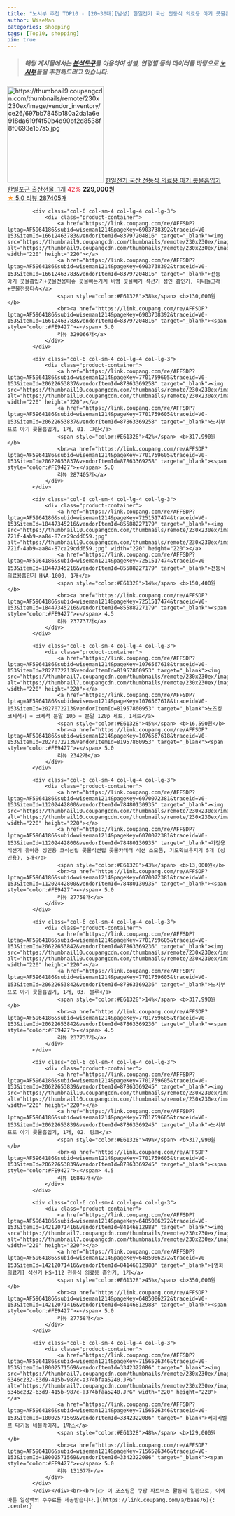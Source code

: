 ```yaml
---
title: "노시부 추천 TOP10 - [20~30대][남성] 한일전기 국산 전동식 의료용 아기 콧물흡입기 한일포근 출산선물, 1개"
author: WiseMan
categories: shopping
tags: [Top10, shopping]
pin: true
---
```


> ##### 해당 게시물에서는 [**분석도구**](https://itemscout.io/)를 이용하여 **성별**, **연령별** 등의 데이터를 바탕으로 [**노시부**](https://link.coupang.com/a/baae76)들을 추천해드리고 있습니다.
<div class="container"><div class="row">
            <div class="col-6 col-sm-4 col-lg-4 col-lg-3">
                <div class="product-container">
                    <a href="https://link.coupang.com/re/AFFSDP?lptag=AF5964186&subid=wiseman1214&pageKey=7463119646&traceid=V0-153&itemId=19457337259&vendorItemId=86338205352" target="_blank"><img src="https://thumbnail9.coupangcdn.com/thumbnails/remote/230x230ex/image/vendor_inventory/ce26/697bb7845b180a2da1a6e918da619f4f50b4d90bf2d8538f8f0693e157a5.jpg" alt="https://thumbnail9.coupangcdn.com/thumbnails/remote/230x230ex/image/vendor_inventory/ce26/697bb7845b180a2da1a6e918da619f4f50b4d90bf2d8538f8f0693e157a5.jpg" width="220" height="220"></a>
                    <a href="https://link.coupang.com/re/AFFSDP?lptag=AF5964186&subid=wiseman1214&pageKey=7463119646&traceid=V0-153&itemId=19457337259&vendorItemId=86338205352" target="_blank">한일전기 국산 전동식 의료용 아기 콧물흡입기 한일포근 출산선물, 1개</a>
                    <span style="color:#E61328">42%</span> <b>229,000원</b>
                    <br><a href="https://link.coupang.com/re/AFFSDP?lptag=AF5964186&subid=wiseman1214&pageKey=7463119646&traceid=V0-153&itemId=19457337259&vendorItemId=86338205352" target="_blank"><span style="color:#FE9427">★</span> 5.0
                    리뷰 287405개</a>
                </div>
            </div>
            
            <div class="col-6 col-sm-4 col-lg-4 col-lg-3">
                <div class="product-container">
                    <a href="https://link.coupang.com/re/AFFSDP?lptag=AF5964186&subid=wiseman1214&pageKey=6903738392&traceid=V0-153&itemId=16612463783&vendorItemId=83797204816" target="_blank"><img src="https://thumbnail9.coupangcdn.com/thumbnails/remote/230x230ex/image/vendor_inventory/76c4/41356ba89d9f84047b262c8d59bb9cccd9c1126b7ac7b6b50b0207cc474c.jpg" alt="https://thumbnail9.coupangcdn.com/thumbnails/remote/230x230ex/image/vendor_inventory/76c4/41356ba89d9f84047b262c8d59bb9cccd9c1126b7ac7b6b50b0207cc474c.jpg" width="220" height="220"></a>
                    <a href="https://link.coupang.com/re/AFFSDP?lptag=AF5964186&subid=wiseman1214&pageKey=6903738392&traceid=V0-153&itemId=16612463783&vendorItemId=83797204816" target="_blank">전동 아기 콧물흡입기+콧물전용티슈 콧물빼는기계 비염 콧물빼기 석션기 성인 흡인기, 미니돌고래+콧물전용티슈</a>
                    <span style="color:#E61328">38%</span> <b>130,000원</b>
                    <br><a href="https://link.coupang.com/re/AFFSDP?lptag=AF5964186&subid=wiseman1214&pageKey=6903738392&traceid=V0-153&itemId=16612463783&vendorItemId=83797204816" target="_blank"><span style="color:#FE9427">★</span> 5.0
                    리뷰 329066개</a>
                </div>
            </div>
            
            <div class="col-6 col-sm-4 col-lg-4 col-lg-3">
                <div class="product-container">
                    <a href="https://link.coupang.com/re/AFFSDP?lptag=AF5964186&subid=wiseman1214&pageKey=7701759605&traceid=V0-153&itemId=20622653837&vendorItemId=87863369258" target="_blank"><img src="https://thumbnail10.coupangcdn.com/thumbnails/remote/230x230ex/image/vendor_inventory/297a/c4a5f5cffbea7c0e827184cef3ac93559706b567fed8066efbaf9d4b8347.png" alt="https://thumbnail10.coupangcdn.com/thumbnails/remote/230x230ex/image/vendor_inventory/297a/c4a5f5cffbea7c0e827184cef3ac93559706b567fed8066efbaf9d4b8347.png" width="220" height="220"></a>
                    <a href="https://link.coupang.com/re/AFFSDP?lptag=AF5964186&subid=wiseman1214&pageKey=7701759605&traceid=V0-153&itemId=20622653837&vendorItemId=87863369258" target="_blank">노시부 프로 아기 콧물흡입기, 1개, 01. 그린</a>
                    <span style="color:#E61328">42%</span> <b>317,990원</b>
                    <br><a href="https://link.coupang.com/re/AFFSDP?lptag=AF5964186&subid=wiseman1214&pageKey=7701759605&traceid=V0-153&itemId=20622653837&vendorItemId=87863369258" target="_blank"><span style="color:#FE9427">★</span> 5.0
                    리뷰 287405개</a>
                </div>
            </div>
            
            <div class="col-6 col-sm-4 col-lg-4 col-lg-3">
                <div class="product-container">
                    <a href="https://link.coupang.com/re/AFFSDP?lptag=AF5964186&subid=wiseman1214&pageKey=7251517474&traceid=V0-153&itemId=18447345216&vendorItemId=85588227179" target="_blank"><img src="https://thumbnail10.coupangcdn.com/thumbnails/remote/230x230ex/image/retail/images/2023/04/07/14/7/ae1baaec-721f-4ab9-aa84-87ca29cdd659.jpg" alt="https://thumbnail10.coupangcdn.com/thumbnails/remote/230x230ex/image/retail/images/2023/04/07/14/7/ae1baaec-721f-4ab9-aa84-87ca29cdd659.jpg" width="220" height="220"></a>
                    <a href="https://link.coupang.com/re/AFFSDP?lptag=AF5964186&subid=wiseman1214&pageKey=7251517474&traceid=V0-153&itemId=18447345216&vendorItemId=85588227179" target="_blank">전동식 의료용흡인기 HNA-1000, 1개</a>
                    <span style="color:#E61328">14%</span> <b>150,400원</b>
                    <br><a href="https://link.coupang.com/re/AFFSDP?lptag=AF5964186&subid=wiseman1214&pageKey=7251517474&traceid=V0-153&itemId=18447345216&vendorItemId=85588227179" target="_blank"><span style="color:#FE9427">★</span> 4.5
                    리뷰 237737개</a>
                </div>
            </div>
            
            <div class="col-6 col-sm-4 col-lg-4 col-lg-3">
                <div class="product-container">
                    <a href="https://link.coupang.com/re/AFFSDP?lptag=AF5964186&subid=wiseman1214&pageKey=1076567618&traceid=V0-153&itemId=2027072213&vendorItemId=81957860953" target="_blank"><img src="https://thumbnail7.coupangcdn.com/thumbnails/remote/230x230ex/image/vendor_inventory/7e82/511173668e80493b2d3518450bd6209a2c9f9a66277c70a95e1115738747.jpg" alt="https://thumbnail7.coupangcdn.com/thumbnails/remote/230x230ex/image/vendor_inventory/7e82/511173668e80493b2d3518450bd6209a2c9f9a66277c70a95e1115738747.jpg" width="220" height="220"></a>
                    <a href="https://link.coupang.com/re/AFFSDP?lptag=AF5964186&subid=wiseman1214&pageKey=1076567618&traceid=V0-153&itemId=2027072213&vendorItemId=81957860953" target="_blank">노즈킹 코세척기 + 코세척 분말 10p + 분말 120p 세트, 1세트</a>
                    <span style="color:#E61328">45%</span> <b>16,590원</b>
                    <br><a href="https://link.coupang.com/re/AFFSDP?lptag=AF5964186&subid=wiseman1214&pageKey=1076567618&traceid=V0-153&itemId=2027072213&vendorItemId=81957860953" target="_blank"><span style="color:#FE9427">★</span> 5.0
                    리뷰 2342개</a>
                </div>
            </div>
            
            <div class="col-6 col-sm-4 col-lg-4 col-lg-3">
                <div class="product-container">
                    <a href="https://link.coupang.com/re/AFFSDP?lptag=AF5964186&subid=wiseman1214&pageKey=6070072381&traceid=V0-153&itemId=11202442800&vendorItemId=78480130935" target="_blank"><img src="https://thumbnail10.coupangcdn.com/thumbnails/remote/230x230ex/image/vendor_inventory/7ab3/d79cc9399ec6ed05b956ec5a0927a9b534a51edac3368bb3a5306529b4e2.jpg" alt="https://thumbnail10.coupangcdn.com/thumbnails/remote/230x230ex/image/vendor_inventory/7ab3/d79cc9399ec6ed05b956ec5a0927a9b534a51edac3368bb3a5306529b4e2.jpg" width="220" height="220"></a>
                    <a href="https://link.coupang.com/re/AFFSDP?lptag=AF5964186&subid=wiseman1214&pageKey=6070072381&traceid=V0-153&itemId=11202442800&vendorItemId=78480130935" target="_blank">가정용 석션기 유아용 성인용 코석션팁 콧물석션팁 콧물카테터 석션 소모품, 기도확보유지기 5개 (성인용), 5개</a>
                    <span style="color:#E61328">43%</span> <b>13,000원</b>
                    <br><a href="https://link.coupang.com/re/AFFSDP?lptag=AF5964186&subid=wiseman1214&pageKey=6070072381&traceid=V0-153&itemId=11202442800&vendorItemId=78480130935" target="_blank"><span style="color:#FE9427">★</span> 5.0
                    리뷰 27758개</a>
                </div>
            </div>
            
            <div class="col-6 col-sm-4 col-lg-4 col-lg-3">
                <div class="product-container">
                    <a href="https://link.coupang.com/re/AFFSDP?lptag=AF5964186&subid=wiseman1214&pageKey=7701759605&traceid=V0-153&itemId=20622653842&vendorItemId=87863369236" target="_blank"><img src="https://thumbnail10.coupangcdn.com/thumbnails/remote/230x230ex/image/vendor_inventory/297a/c4a5f5cffbea7c0e827184cef3ac93559706b567fed8066efbaf9d4b8347.png" alt="https://thumbnail10.coupangcdn.com/thumbnails/remote/230x230ex/image/vendor_inventory/297a/c4a5f5cffbea7c0e827184cef3ac93559706b567fed8066efbaf9d4b8347.png" width="220" height="220"></a>
                    <a href="https://link.coupang.com/re/AFFSDP?lptag=AF5964186&subid=wiseman1214&pageKey=7701759605&traceid=V0-153&itemId=20622653842&vendorItemId=87863369236" target="_blank">노시부 프로 아기 콧물흡입기, 1개, 03. 블루</a>
                    <span style="color:#E61328">14%</span> <b>317,990원</b>
                    <br><a href="https://link.coupang.com/re/AFFSDP?lptag=AF5964186&subid=wiseman1214&pageKey=7701759605&traceid=V0-153&itemId=20622653842&vendorItemId=87863369236" target="_blank"><span style="color:#FE9427">★</span> 4.5
                    리뷰 237737개</a>
                </div>
            </div>
            
            <div class="col-6 col-sm-4 col-lg-4 col-lg-3">
                <div class="product-container">
                    <a href="https://link.coupang.com/re/AFFSDP?lptag=AF5964186&subid=wiseman1214&pageKey=7701759605&traceid=V0-153&itemId=20622653839&vendorItemId=87863369245" target="_blank"><img src="https://thumbnail10.coupangcdn.com/thumbnails/remote/230x230ex/image/vendor_inventory/297a/c4a5f5cffbea7c0e827184cef3ac93559706b567fed8066efbaf9d4b8347.png" alt="https://thumbnail10.coupangcdn.com/thumbnails/remote/230x230ex/image/vendor_inventory/297a/c4a5f5cffbea7c0e827184cef3ac93559706b567fed8066efbaf9d4b8347.png" width="220" height="220"></a>
                    <a href="https://link.coupang.com/re/AFFSDP?lptag=AF5964186&subid=wiseman1214&pageKey=7701759605&traceid=V0-153&itemId=20622653839&vendorItemId=87863369245" target="_blank">노시부 프로 아기 콧물흡입기, 1개, 02. 핑크</a>
                    <span style="color:#E61328">49%</span> <b>317,990원</b>
                    <br><a href="https://link.coupang.com/re/AFFSDP?lptag=AF5964186&subid=wiseman1214&pageKey=7701759605&traceid=V0-153&itemId=20622653839&vendorItemId=87863369245" target="_blank"><span style="color:#FE9427">★</span> 4.5
                    리뷰 16847개</a>
                </div>
            </div>
            
            <div class="col-6 col-sm-4 col-lg-4 col-lg-3">
                <div class="product-container">
                    <a href="https://link.coupang.com/re/AFFSDP?lptag=AF5964186&subid=wiseman1214&pageKey=6485086272&traceid=V0-153&itemId=14212071416&vendorItemId=84146812988" target="_blank"><img src="https://thumbnail7.coupangcdn.com/thumbnails/remote/230x230ex/image/vendor_inventory/1cfb/0eeee3c1b11391003725c9cacaa2d1cfbf308518db66204a0edd9b0eca88.jpg" alt="https://thumbnail7.coupangcdn.com/thumbnails/remote/230x230ex/image/vendor_inventory/1cfb/0eeee3c1b11391003725c9cacaa2d1cfbf308518db66204a0edd9b0eca88.jpg" width="220" height="220"></a>
                    <a href="https://link.coupang.com/re/AFFSDP?lptag=AF5964186&subid=wiseman1214&pageKey=6485086272&traceid=V0-153&itemId=14212071416&vendorItemId=84146812988" target="_blank">[영화의료기] 석션기 HS-112 전동식 의료용 흡인기, 1개</a>
                    <span style="color:#E61328">45%</span> <b>350,000원</b>
                    <br><a href="https://link.coupang.com/re/AFFSDP?lptag=AF5964186&subid=wiseman1214&pageKey=6485086272&traceid=V0-153&itemId=14212071416&vendorItemId=84146812988" target="_blank"><span style="color:#FE9427">★</span> 5.0
                    리뷰 27758개</a>
                </div>
            </div>
            
            <div class="col-6 col-sm-4 col-lg-4 col-lg-3">
                <div class="product-container">
                    <a href="https://link.coupang.com/re/AFFSDP?lptag=AF5964186&subid=wiseman1214&pageKey=7156526346&traceid=V0-153&itemId=18002571569&vendorItemId=3342322086" target="_blank"><img src="https://thumbnail7.coupangcdn.com/thumbnails/remote/230x230ex/image/retail/images/2264117699196310-6346c232-63d9-415b-987c-a374bfaa5240.JPG" alt="https://thumbnail7.coupangcdn.com/thumbnails/remote/230x230ex/image/retail/images/2264117699196310-6346c232-63d9-415b-987c-a374bfaa5240.JPG" width="220" height="220"></a>
                    <a href="https://link.coupang.com/re/AFFSDP?lptag=AF5964186&subid=wiseman1214&pageKey=7156526346&traceid=V0-153&itemId=18002571569&vendorItemId=3342322086" target="_blank">베이비벨르 다기능 네블라이저, 1박스</a>
                    <span style="color:#E61328">48%</span> <b>129,000원</b>
                    <br><a href="https://link.coupang.com/re/AFFSDP?lptag=AF5964186&subid=wiseman1214&pageKey=7156526346&traceid=V0-153&itemId=18002571569&vendorItemId=3342322086" target="_blank"><span style="color:#FE9427">★</span> 5.0
                    리뷰 13167개</a>
                </div>
            </div>
            </div></div><br><br>[👉 이 포스팅은 쿠팡 파트너스 활동의 일환으로, 이에 따른 일정액의 수수료를 제공받습니다.](https://link.coupang.com/a/baae76){: .center}